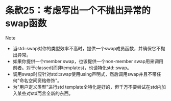 # 条款25：考虑写出一个不抛出异常的swap函数

> [!NOTE]
>
> - 当std::swap对你的类型效率不高时，提供一个swap成员函数，并确保它不抛出异常。
> - 如果你提供一个member swap，也该提供一个non-member swap用来调用前者。对于classed(而非templates)，也请特化std::swap。
> - 调用swap时应针对std::swap使用using声明式，然后调用swap并且不带任何"命名空间资格修饰"。
> - 为"用户定义类型"进行std template全特化是好的，但千万不要尝试在std内加入某些对std而言全新的东西。